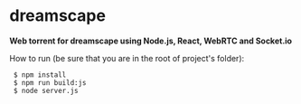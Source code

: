 # dreamscape
__Web torrent for dreamscape using Node.js, React, WebRTC and Socket.io__

How to run (be sure that you are in the root of project's folder):

```shell
 $ npm install
 $ npm run build:js
 $ node server.js
```
